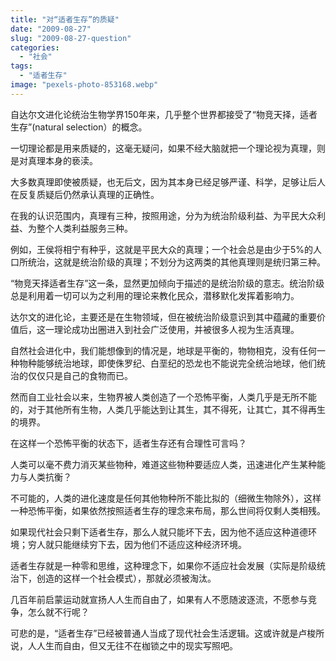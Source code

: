 ```yaml
---
title: "对“适者生存”的质疑"
date: "2009-08-27"
slug: "2009-08-27-question"
categories: 
  - "社会"
tags: 
  - "适者生存"
image: "pexels-photo-853168.webp"
---
```


自达尔文进化论统治生物学界150年来，几乎整个世界都接受了“物竞天择，适者生存”(natural selection）的概念。

一切理论都是用来质疑的，这毫无疑问，如果不经大脑就把一个理论视为真理，则是对真理本身的亵渎。

大多数真理即使被质疑，也无后文，因为其本身已经足够严谨、科学，足够让后人在反复质疑后仍然承认真理的正确性。

在我的认识范围内，真理有三种，按照用途，分为为统治阶级利益、为平民大众利益、为整个人类利益服务三种。

例如，王侯将相宁有种乎，这就是平民大众的真理；一个社会总是由少于5%的人口所统治，这就是统治阶级的真理；不划分为这两类的其他真理则是统归第三种。

“物竞天择适者生存”这一条，显然更加倾向于描述的是统治阶级的意志。统治阶级总是利用着一切可以为之利用的理论来教化民众，潜移默化发挥着影响力。

达尔文的进化论，主要还是在生物领域，但在被统治阶级意识到其中蕴藏的重要价值后，这一理论成功出圈进入到社会广泛使用，并被很多人视为生活真理。

自然社会进化中，我们能想像到的情况是，地球是平衡的，物物相克，没有任何一种物种能够统治地球，即使侏罗纪、白垩纪的恐龙也不能说完全统治地球，他们统治的仅仅只是自己的食物而已。

然而自工业社会以来，生物界被人类创造了一个恐怖平衡，人类几乎是无所不能的，对于其他所有生物，人类几乎能达到让其生，其不得死，让其亡，其不得再生的境界。

在这样一个恐怖平衡的状态下，适者生存还有合理性可言吗？

人类可以毫不费力消灭某些物种，难道这些物种要适应人类，迅速进化产生某种能力与人类抗衡？

不可能的，人类的进化速度是任何其他物种所不能比拟的（细微生物除外），这样一种恐怖平衡，如果依然按照适者生存的理念来布局，那么世间将仅剩人类相残。

如果现代社会只剩下适者生存，那么人就只能坏下去，因为他不适应这种道德环境；穷人就只能继续穷下去，因为他们不适应这种经济环境。

适者生存就是一种零和思维，这种理念下，如果你不适应社会发展（实际是阶级统治下，创造的这样一个社会模式），那就必须被淘汰。

几百年前启蒙运动就宣扬人人生而自由了，如果有人不愿随波逐流，不愿参与竞争，怎么就不行呢？

可悲的是，“适者生存”已经被普通人当成了现代社会生活逻辑。这或许就是卢梭所说，人人生而自由，但又无往不在枷锁之中的现实写照吧。

